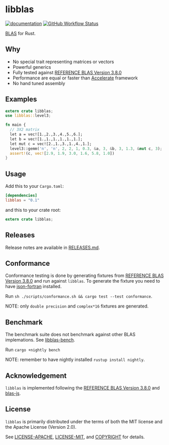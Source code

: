 # libblas
[![documentation](https://docs.rs/libblas/badge.svg)](https://docs.rs/libblas)
[![GitHub Workflow Status](https://img.shields.io/github/actions/workflow/status/lmmx/libblas/test.yml)](https://github.com/lmmx/libblas/actions/workflows/test.yml)

<!--[![GitHub Workflow Status](https://img.shields.io/github/actions/workflow/status/lmmx/libblas/binaries.yml)](https://github.com/lmmx/libblas/actions/workflows/binaries.yml)-->

[BLAS](https://en.wikipedia.org/wiki/Basic_Linear_Algebra_Subprograms) for Rust.

## Why
[why]: #why

 - No special trait representing matrices or vectors
 - Powerful generics
 - Fully tested against [REFERENCE BLAS Version 3.8.0](http://www.netlib.org/blas/)
 - Performance are equal or faster than [Accelerate](https://developer.apple.com/documentation/accelerate) framework
 - No hand tuned assembly

## Examples

```rust
extern crate libblas;
use libblas::level3;

fn main {
  // 3X2 matrix
  let a = vec![1.,2.,3.,4.,5.,6.];
  let b = vec![1.,1.,1.,1.,1.,1.];
  let mut c = vec![2.,1.,3.,1.,4.,1.];
  level3::gemm('n', 'n', 2, 2, 1, 0.3, &a, 3, &b, 3, 1.3, &mut c, 3);
  assert!(c, vec![2.9, 1.9, 3.0, 1.6, 5.8, 1.0])
}
```


## Usage
[usage]: #usage

Add this to your `Cargo.toml`:

```toml
[dependencies]
libblas = "0.1"
```

and this to your crate root:

```rust
extern crate libblas;
```

## Releases
[releases]: #releases

Release notes are available in [RELEASES.md](RELEASES.md).

## Conformance
[conformance]: #conformance

Conformance testing is done by generating fixtures from [REFERENCE BLAS Version 3.8.0](http://www.netlib.org/blas/) and run against `libblas`.
To generate the fixture you need to have [json-fortran](https://github.com/jacobwilliams/json-fortran) installed.

Run `sh ./scripts/conformance.sh && cargo test --test conformance`.

NOTE: only `double precision` and `complex*16` fixtures are generated.

## Benchmark
[benchmark]: #benchmark
The benchmark suite does not benchmark against other BLAS implemations. See [libblas-bench](https://github.com/schultzer/libblas-bench).

Run `cargo +nightly bench`

NOTE: remember to have nightly installed `rustup install nightly`.


## Acknowledgement
[acknowledgement]: #acknowledgement

`libblas` is implemented following the [REFERENCE BLAS Version 3.8.0](http://www.netlib.org/blas/) and [blas-js](https://github.com/R-js/blasjs).


## License
[license]: #license

`libblas` is primarily distributed under the terms of both the MIT license
and the Apache License (Version 2.0).

See [LICENSE-APACHE](LICENSE-APACHE), [LICENSE-MIT](LICENSE-MIT), and
[COPYRIGHT](COPYRIGHT) for details.
